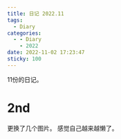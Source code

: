 ```yaml
---
title: 日记 2022.11
tags:
  - Diary
categories:
  - - Diary
    - 2022
date: 2022-11-02 17:23:47
sticky: 100
---
```

11份的日记。
<!--more-->

# 2nd

更换了几个图片。
感觉自己越来越懒了。
